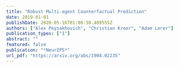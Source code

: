 ```yaml
---
title: "Robust Multi-agent Counterfactual Prediction"
date: 2019-01-01
publishDate: 2020-05-16T01:00:50.409555Z
authors: ["Alex Peysakhovich", "Christian Kroer", "Adam Lerer"]
publication_types: ["1"]
abstract: ""
featured: false
publication: "*NeurIPS*"
url_pdf: "https://arxiv.org/abs/1904.02235"
---
```


